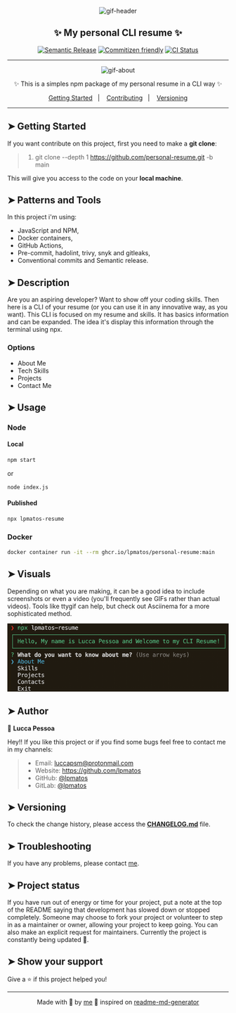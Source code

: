 <div align="center">

<p>
  <img alt="gif-header" src="https://cdn.hackernoon.com/hn-images/0*KyeIBTwEiX6_sE06" width="350px" float="center"/>
</p>

<h2 align="center">✨ My personal CLI resume ✨</h2>

<div align="center">

[![Semantic Release](https://img.shields.io/badge/%20%20%F0%9F%93%A6%F0%9F%9A%80-semantic--release-e10079.svg)](https://gitlab.com/dry-group/cluster-management)
[![Commitizen friendly](https://img.shields.io/badge/commitizen-friendly-brightgreen.svg)](https://gitlab.com/dry-group/cluster-management)
[![CI Status](https://github.com/lpmatos/personal-resume/actions/workflows/ci.yml/badge.svg)](https://github.com/lpmatos/personal-resume/actions/workflows/ci.yml)

</div>

---

<p align="center">
  <img alt="gif-about" src="https://i.stack.imgur.com/niIU6.gif" width="450px" float="center"/>
</p>

<p align="center">
  ✨ This is a simples npm package of my personal resume in a CLI way ✨
</p>

<p align="center">
  <a href="#getting-started">Getting Started</a>&nbsp;&nbsp;&nbsp;|&nbsp;&nbsp;&nbsp;
  <a href="#contributing">Contributing</a>&nbsp;&nbsp;&nbsp;|&nbsp;&nbsp;&nbsp;
  <a href="#versioning">Versioning</a>
</p>

</div>

---

## ➤ Getting Started <a name = "getting-started"></a>

If you want contribute on this project, first you need to make a **git clone**:

>
> 1. git clone --depth 1 <https://github.com/personal-resume.git> -b main
>

This will give you access to the code on your **local machine**.

## ➤ Patterns and Tools <a name = "techs"></a>

In this project i'm using:

- JavaScript and NPM,
- Docker containers,
- GitHub Actions,
- Pre-commit, hadolint, trivy, snyk and gitleaks,
- Conventional commits and Semantic release.

## ➤ Description <a name = "description"></a>

Are you an aspiring developer? Want to show off your coding skills. Then here is a CLI of your resume (or you can use it in any innovative way, as you want). This CLI is focused on my resume and skills. It has basics information and can be expanded. The idea it's display this information through the terminal using npx.

### Options

- About Me
- Tech Skills
- Projects
- Contact Me

## ➤ Usage <a name = "usage"></a>

### Node

#### Local

```bash
npm start
```

or

```bash
node index.js
```

#### Published

```bash
npx lpmatos-resume
```

### Docker

```bash
docker container run -it --rm ghcr.io/lpmatos/personal-resume:main
```

## ➤ Visuals <a name = "visuals"></a>

Depending on what you are making, it can be a good idea to include screenshots or even a video (you'll frequently see GIFs rather than actual videos). Tools like ttygif can help, but check out Asciinema for a more sophisticated method.

<p align="center">
  <img alt="logo" src="./assets/personal-cli.png"/>
</p>

## ➤ Author <a name = "author"></a>

👤 **Lucca Pessoa**

Hey!! If you like this project or if you find some bugs feel free to contact me in my channels:

>
> * Email: luccapsm@protonmail.com
> * Website: https://github.com/lpmatos
> * GitHub: [@lpmatos](https://github.com/lpmatos)
> * GitLab: [@lpmatos](https://gitlab.com/lpmatos)
>

## ➤ Versioning <a name = "versioning"></a>

To check the change history, please access the [**CHANGELOG.md**](CHANGELOG.md) file.

## ➤ Troubleshooting <a name = "troubleshooting"></a>

If you have any problems, please contact [me](https://github.com/lpmatos).

## ➤ Project status <a name = "project-status"></a>

If you have run out of energy or time for your project, put a note at the top of the README saying that development has slowed down or stopped completely. Someone may choose to fork your project or volunteer to step in as a maintainer or owner, allowing your project to keep going. You can also make an explicit request for maintainers. Currently the project is constantly being updated 👾.

## ➤ Show your support <a name = "show-your-support"></a>

Give a ⭐️ if this project helped you!

---

<div align="center">

Made with 💜 by [me](https://github.com/lpmatos) :wave: inspired on [readme-md-generator](https://github.com/kefranabg/readme-md-generator)

</div>
